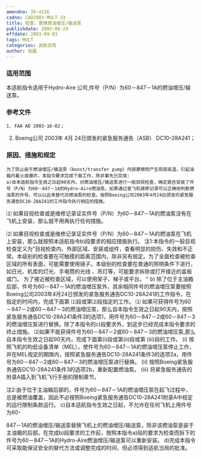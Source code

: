 ```yaml
---
amendno: 39-4126
cadno: CAD2003-MULT-33
title: 检查、更换燃油增压/输送泵
publishdate: 2003-08-29
effdate: 2003-09-03
tags: MULT
categories: 民航总局
author: 张磊
---
```


### 适用范围 
本适航指令适用于Hydro-Aire 公司,件号（P/N）为60－847－1A的燃油增压/输送泵。

<!--more-->
### 参考文件
    1. FAA AD 2003-16-02；
 2. Boeing公司 2003年 4月 24日颁发的紧急服务通告（ASB） DC10-28A241；

### 原因、措施和规定 
    为了防止由于燃油增压/输送泵（boost/transfer pump）内部摩擦而产生局部高温，引起油箱内着火或爆炸，本指令要求完成下面工作，除非事先已完成: 
    a)自本适航指令生效之日起90天内，对燃油增压/输送泵进行一般目视检查，确定是否安装了件号（P/N）为60－847－1A的Hydro-Aire燃油泵。如果通过查飞机维修记录可以正确地判断燃油泵的件号，可以以此来替代对燃油泵的检查。按照Boeing公司2003年4月24日颁发的紧急服务通告DC10-28A241的工作指令执行相应的措施。 
⑴ 如果目视检查或是维修记录证实件号（P/N）为60－847－1A的燃油泵没有在飞机上安装，那么就不用再执行任何措施。 

       
⑵ 如果目视检查或是维修记录证实件号（P/N）为60－847－1A的燃油泵在飞机上安装，那么就按照本适航指令b)段要求的相应措施执行。 
     注1:本指令的一般目视检查定义为"目视检查内、外部区域、安装或组件，查看明显的损伤、失效和不正常。本级别的检查要在可触摸的距离范围内，除非另有规定。为了全面检查被检查区域的所有表面，可能需要使用镜子。本级别的检查要在普通的照明条件下进行，如日光、机库的灯光、手电筒的光线 、吊灯等，可能要求拆除或打开接近的盖板或门。 为了接近被检查区域，可以使用架子、梯子或平台。 " 
b) 除了位于主油箱后部，件号为60－847－1A的燃油增压泵外，其余相同件号的燃油增压泵要按照Boeing公司2003年4月24日颁发的紧急服务通告DC10-28A241的工作指令，在指定的时间内，完成下面第
⑴段或第⑵段指定的工作。 
⑴ 如果可获得件号为60－847－2或60－847－3的燃油增压泵，那么自本指令生效之日起90天内，按照紧急服务通告DC10-28A241条件3的选项1，用件号为60－847－2或60－847－3的燃油增压泵进行替换。除了本指令的c)段要求外，到这步已经完成本指令要求的终止措施。 
     ⑵如果不能获得件号为60－847－2或60－847－3的燃油增压泵,那么自本指令生效之日起90天内，完成下面第(i)段或第(ii)段或第
(iii)段的工作。 
(i) 按照飞机的昀低设备清单（MEL），使件号为60－847－1A的燃油增压泵停止工作，并在MEL规定的期限内，按照紧急服务通告DC10-28A241条件3的选项2a，用件号为60－847－2或60－847－3的燃油增压泵进行替换。 
      (ii) 按照Boeing紧急服务通告DC10-28A241条件3的选项2b，重新配置燃油泵。 
      (iii) 将紧急服务通告的附录A插入到飞机飞行手册的限制章节。 

注2:由于位于主油箱后部的，件号为60－847－1A的燃油增压泵在起飞过程中，总是被燃油覆盖，因此不必按照Boeing紧急服务通告DC10-28A241附录A中规定的运行限制条款运行。 
    c)自本适航指令生效之日起，不允许在任何飞机上用件号为60-
       
847－1A的燃油增压/输送泵替换飞机上的燃油增压/输送泵，除非该燃油泵是装于主油箱的后部。在完成b)段要求的工作前，按照本指令a)段的要求为检查而拆下的件号为60－847－1A的Hydro-Aire燃油增压/输送泵可以重新安装。 
    d)完成本指令可采取能保证安全的替代方法或调整完成的时间，但必须得到适航当局的批准。
